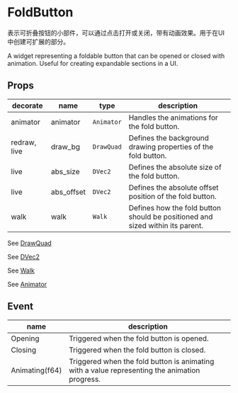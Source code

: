 # FoldButton

表示可折叠按钮的小部件，可以通过点击打开或关闭，带有动画效果。用于在UI中创建可扩展的部分。

A widget representing a foldable button that can be opened or closed with animation. Useful for creating expandable sections in a UI.

## Props
|decorate|name|type|description|
|--|--|--|--|
|animator|animator|`Animator`|Handles the animations for the fold button.|
|redraw, live|draw_bg|`DrawQuad`|Defines the background drawing properties of the fold button.|
|live|abs_size|`DVec2`|Defines the absolute size of the fold button.|
|live|abs_offset|`DVec2`|Defines the absolute offset position of the fold button.|
|walk|walk|`Walk`|Defines how the fold button should be positioned and sized within its parent.|

See [DrawQuad](../types/draw_quad.md)

See [DVec2](../types/dvec2.md)

See [Walk](../types/walk.md)

See [Animator](../../syntax/animator.md)


## Event
|name|description|
|--|--|
|Opening|Triggered when the fold button is opened.|
|Closing|Triggered when the fold button is closed.|
|Animating(f64)|Triggered when the fold button is animating with a value representing the animation progress.|

